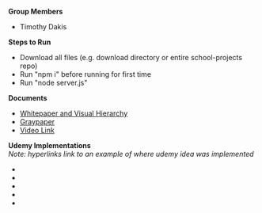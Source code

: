 **__Group Members__**
- Timothy Dakis

**__Steps to Run__**
- Download all files (e.g. download directory or entire school-projects repo)
- Run "npm i" before running for first time
- Run "node server.js"

**__Documents__**
- [Whitepaper and Visual Hierarchy]()
- [Graypaper]()
- [Video Link]()

**__Udemy Implementations__**  
*Note: hyperlinks link to an example of where udemy idea was implemented*
- []()
- []()
- []()
- []()
- []()
